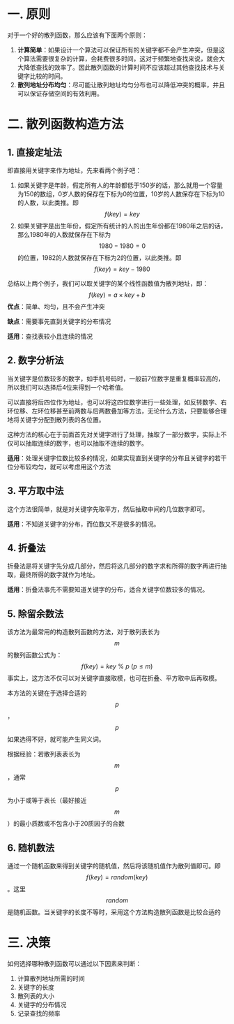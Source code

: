 # 一. 原则

对于一个好的散列函数，那么应该有下面两个原则：

1. **计算简单**：如果设计一个算法可以保证所有的关键字都不会产生冲突，但是这个算法需要很复杂的计算，会耗费很多时间，这对于频繁地查找来说，就会大大降低查找的效率了。因此散列函数的计算时间不应该超过其他查找技术与关键字比较的时间。
2. **散列地址分布均匀**：尽可能让散列地址均匀分布也可以降低冲突的概率，并且可以保证存储空间的有效利用。



# 二. 散列函数构造方法

## 1. 直接定址法

即直接用关键字来作为地址，先来看两个例子吧：

1. 如果关键字是年龄，假定所有人的年龄都低于150岁的话，那么就用一个容量为150的数组，0岁人数的保存在下标为0的位置，10岁的人数保存在下标为10的人数，以此类推。即$$f(key)=key$$
2. 如果关键字是出生年份，假定所有统计的人的出生年份都在1980年之后的话，那么1980年的人数就保存在下标为$$1980-1980=0$$的位置，1982的人数就保存在下标为2的位置，以此类推。即$$f(key)=key-1980$$

总结以上两个例子，我们可以取关键字的某个线性函数值为散列地址，即：
$$
f(key)=a\times key+b
$$
**优点**：简单、均匀，且不会产生冲突

**缺点**：需要事先直到关键字的分布情况

**适用**：查找表较小且连续的情况



## 2. 数字分析法

当关键字是位数较多的数字，如手机号码时，一般前7位数字是重复概率较高的，所以我们可以选择后4位来得到一个哈希值。

可以直接将后四位作为地址，也可以将这四位数字进行一些处理，如反转数字、右环位移、左环位移甚至前两数与后两数叠加等方法，无论什么方法，只要能够合理地将关键字分配到散列表的各位置。

这种方法的核心在于前面首先对关键字进行了处理，抽取了一部分数字，实际上不仅可以抽取连续的数字，也可以抽取不连续的数字。

**适用**：处理关键字位数比较多的情况，如果实现直到关键字的分布且关键字的若干位分布较均匀，就可以考虑用这个方法



## 3. 平方取中法

这个方法很简单，就是对关键字先取平方，然后抽取中间的几位数字即可。

**适用**：不知道关键字的分布，而位数又不是很多的情况。



## 4. 折叠法

折叠法是将关键字先分成几部分，然后将这几部分的数字求和所得的数字再进行抽取，最终所得的数字就作为地址。

**适用**：折叠法事先不需要知道关键字的分布，适合关键字位数较多的情况。



## 5. 除留余数法

该方法为最常用的构造散列函数的方法，对于散列表长为$$m$$的散列函数公式为：
$$
f(key)=key\ \% \ p \ (p\leqslant m)
$$
事实上，这方法不仅可以对关键字直接取模，也可在折叠、平方取中后再取模。

本方法的关键在于选择合适的$$p$$，$$p$$如果选得不好，就可能产生同义词。

根据经验：若散列表表长为$$m$$，通常$$p$$为小于或等于表长（最好接近$$m$$）的最小质数或不包含小于20质因子的合数



## 6. 随机数法

通过一个随机函数来得到关键字的随机值，然后将该随机值作为散列值即可。即$$f(key)=random(key)$$。这里$$random$$是随机函数。当关键字的长度不等时，采用这个方法构造散列函数是比较合适的



# 三. 决策

如何选择哪种散列函数可以通过以下因素来判断：

1. 计算散列地址所需的时间
2. 关键字的长度
3. 散列表的大小
4. 关键字的分布情况
5. 记录查找的频率
